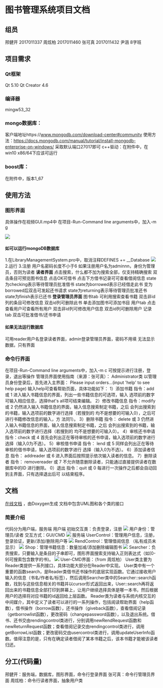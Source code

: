 
# 图书管理系统项目文档
## 组员
邢健开 2017011337
周炫柏 2017011460
张可真 2017011432
尹涵 8字班
## 项目需求
### Qt框架
Qt 5.10
Qt Creator 4.6
### 编译器
mingw53_32
### mongo数据库：
 客户端地址https://www.mongodb.com/download-center#community
 使用方法：https://docs.mongodb.com/manual/tutorial/install-mongodb-enterprise-on-windows/
采取默认端口27017即可
 c++驱动：在附件中，在win10 x86/64下应该可运行
### boost库：
 在附件中，版本1_67
## 使用方法
### 图形界面
具体操作在视频GUI.mp4中
在项目-Run-Command line arguments中，加入-m g

![](./_image/2018-07-01-16-38-02.jpg)
#### 如可以运行mongoDB数据库
1.在LibraryManagementSystem.pro中，取消注释DEFINES += __Database
![](./_image/2018-07-01-16-39-29.jpg)
2.运行
3.注册 
用户名密码长度不小于6
如果注册用户名为adminnn，身份为管理员，否则为读者
**读者界面**
点击搜索，什么都不加为搜索全部，仅支持精确搜索
双击条目可预览图书信息
点击OK可借书
点击下方借书记录可可查看借阅信息
state为checking表示等待管理员批准借书
state为borrowed表示已经借走此书
变为borrowed后双击可发起还书请求
state为returning表示等待管理员批准还书
state为finish表示已还书
**登录管理员界面**
图书tab
可利用搜索查看书籍
双击非id列的条目可修改信息
双击id列可删除此书
单击添加图书可添加书目
用户tab
点击查看用户可查看所有用户
双击非id列可修改用户信息
双击id列可删除用户
记录tab
双击可批准借书/还书申请

#### 如果无法运行数据库
可用reader用户名登录读者界面，admin登录管理员界面，密码不用填
无法显示数据，只有界面

### 命令行界面
在项目-Run-Command line arguments中，加入-m c
可按提示进行注册，登录，退出等操作
管理员界面使用指南（来源：张可真）：
Administrator类
以管理员身份登录后，首先进入主界面：
	Please input orders...(input 'help' to see help page)
输入help可查看帮助页面，具体功能如下：
1）添加书籍
指令：add 或 1
进入输入书籍信息的界面，列出一些书籍信息的可选项，输入
选项前的数字可输入相应信息，选择that's all项可结束编辑。
2）修改书籍信息
指令：modify 或 2
仍然进入输入书籍信息的界面，输入信息搜索制定书籍，之后
会列出搜索到的书籍，输入选项前的数字进行选择（若搜到的
均不是想要的可输入0），之后可进行书籍修改信息的输入，方
法同1）。
3）删除书籍
指令： delete 或 3
仍然进入输入书籍信息的界面，输入信息搜索制定书籍，之后
会列出搜索到的书籍，输入选项前的数字进行选择（若搜到的
均不是想要的可输入0）。
4）审核还书申请
指令：check 或 4
首先会列出正在等待审核的还书申请，输入选项前的数字进行
选择（输入0为不选）。
5）审核借书申请
指令： lend 或 5
同样会列出正在等待审核的借书申请，输入选项前的数字进行
选择（输入0为不选）。
6）添加读者信息
指令： addreader 或 6
进入界面后按照提示依次输入读者的信息。
7）删除读者
指令： removereader 或 7
不允许随意删除读者，只能通过直接提供读者在数据库中的ID
进行删除。
0）退出
指令：quit 或 0
每进行一次操作之后都会自动回到主界面，只有选择退出后可
以结束程序。
## 文档
[在线文档](http://doc.jkxing.cn/LibraryManagementSystem) ，由Doxygen生成
文档中包含UML图和各个类的接口
### 简要介绍
代码分为用户端，服务端
用户端
初始交互类：负责登录，注册
![](./_image/2018-07-01-22-25-45.jpg)
用户身份：管理员/读者
交互方式：GUI/CMD
![](./_image/2018-07-01-22-26-26.jpg)
服务端
UserControl：管理用户信息，注册，登录验证，更新/添加/删除用户等
![](./_image/2018-07-01-22-27-43.jpg)
RendControl：管理借阅信息
（私有成员未显示）
![](./_image/2018-07-01-22-29-10.jpg)
Shop：管理书籍信息：数量加减/添加删除编辑图书
![](./_image/2018-07-01-22-29-39.jpg)
Searcher：负责搜索，只要输入是条目的子串即可，图形界面搜索支持输入正则表达式（如[0-9]可搜索包含数字的书)。
![](./_image/2018-07-01-22-32-00.jpg)
User-CMD界面：（from 周炫柏）
User类主要为Reader类提供一系列接口，具体功能大部分在Reader中实现。
User类中有一个重要的函数search，是Reader类借书还书操作的底层实现函数。它通过接收用户输入的信息（书名/作者名/标签），然后调用Searcher类中的Searcher::search函数，找到与这些信息相关的书籍并以cursor形式返回出来，User::search再将返回出来的书籍信息全部打印到屏幕上，让用户继续选择具体是哪一本书，然后根据用户的选择将对应书籍的id返回给上层函数。
Reader类为读者与系统内核交互的中间媒介，其中定义了读者可以进行的一系列操作，包括阅读帮助界面（help函数），借书操作（borrow函数），还书操作（giveback函数），查看借阅记录（getborrowlist函数），更改密码（changepassword函数），以及退出系统。借书、还书交由rendingcontrol类进行，分别调用newRendRequest函数和newReturnRequest函数；查看借阅记录交由rendingcontrol类进行，调用getBorrowList函数；更改密码交由usercontrol类进行，调用updateUserInfo函数。值得注意的是，只有在确定读者借阅了某本书籍之后，该本书籍才能被该读者归还。

## 分工(代码量)
邢健开：服务端，数据库，图形界面，命令行登录界面
张可真：命令行管理员界面
周炫柏：命令行读者界面，抽象用户类
